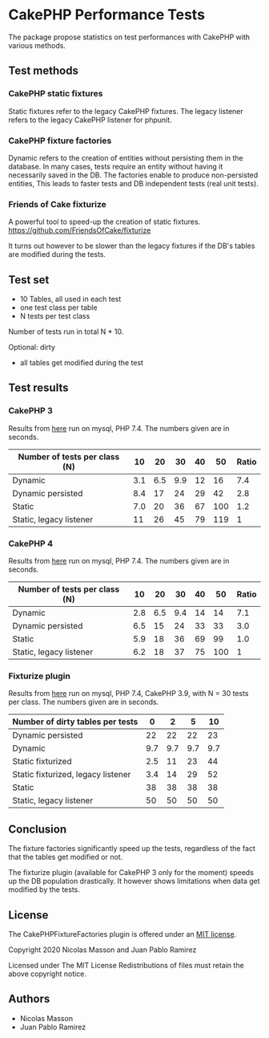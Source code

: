 # CakePHP Performance Tests

The package propose statistics on test performances with CakePHP  with various methods.

## Test methods

### CakePHP static fixtures

Static fixtures refer to the legacy CakePHP fixtures.
The legacy listener refers to the legacy CakePHP listener for phpunit.

### CakePHP fixture factories

Dynamic refers to the creation of entities without persisting them in the
database. In many cases, tests require an entity without having it
necessarily saved in the DB. The factories enable to produce non-persisted
entities, This leads to faster tests and DB independent tests (real unit tests).


### Friends of Cake fixturize

A powerful tool to speed-up the creation of static fixtures. 
https://github.com/FriendsOfCake/fixturize 

It turns out however to be slower than the legacy fixtures if the DB's tables
are modified during the tests. 

## Test set
- 10 Tables, all used in each test
- one test class per table
- N tests per test class

Number of tests run in total N * 10.

Optional: dirty
- all tables get modified during the test

## Test results

### CakePHP 3

Results from [here](https://github.com/pabloelcolombiano/cakephp-performance-tests/actions/runs/275716897)
run on mysql, PHP 7.4. The numbers given are in seconds.

| Number of tests per class (N)             | 10  | 20  | 30  | 40  | 50  | Ratio |
| ----------------------------------------- | --- | --- | --- | --- | --- | ----- |
| Dynamic                                   | 3.1 | 6.5 | 9.9 | 12  | 16  | 7.4   |
| Dynamic persisted                         | 8.4 | 17  | 24  | 29  | 42  | 2.8   |
| Static                                    | 7.0 | 20  | 36  | 67  | 100 | 1.2   |
| Static, legacy listener                   | 11  | 26  | 45  | 79  | 119 | 1     |

### CakePHP 4

Results from [here](https://github.com/pabloelcolombiano/cakephp-performance-tests/actions/runs/275717326)
run on mysql, PHP 7.4. The numbers given are in seconds.

| Number of tests per class (N)             | 10  | 20  | 30  | 40  | 50  | Ratio |
| ----------------------------------------- | --- | --- | --- | --- | --- | ----- |
| Dynamic                                   | 2.8 | 6.5 | 9.4 | 14  | 14  | 7.1   |
| Dynamic persisted                         | 6.5 | 15  | 24  | 33  | 33  | 3.0   |
| Static                                    | 5.9 | 18  | 36  | 69  | 99  | 1.0   |
| Static, legacy listener                   | 6.2 | 18  | 37  | 75  | 100 | 1     |

### Fixturize plugin

Results from [here](https://github.com/pabloelcolombiano/cakephp-performance-tests/actions/runs/275715544)
run on mysql, PHP 7.4, CakePHP 3.9, with N = 30 tests per class. The numbers given are in seconds. 

| Number of dirty tables per tests          |  0  |  2  |  5  | 10  |
| ----------------------------------------- | --- | --- | --- | --- | 
| Dynamic persisted                         | 22  | 22  | 22  | 23  | 
| Dynamic                                   | 9.7 | 9.7 | 9.7 | 9.7 |
| Static fixturized                         | 2.5 | 11  | 23  | 44  | 
| Static fixturized, legacy listener        | 3.4 | 14  | 29  | 52  | 
| Static                                    | 38  | 38  | 38  | 38  | 
| Static, legacy listener                   | 50  | 50  | 50  | 50  | 

## Conclusion

The fixture factories significantly speed up the tests, regardless of the fact that the tables get modified or not.

The fixturize plugin (available for CakePHP 3 only for the moment) speeds up the DB population drastically. It however shows
limitations when data get modified by the tests. 

## License

The CakePHPFixtureFactories plugin is offered under an [MIT license](https://opensource.org/licenses/mit-license.php).

Copyright 2020 Nicolas Masson and Juan Pablo Ramirez

Licensed under The MIT License Redistributions of files must retain the above copyright notice.

## Authors
* Nicolas Masson
* Juan Pablo Ramirez 
